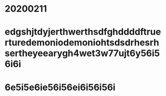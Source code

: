 # 20200211
# edgshjtdyjerthwerthsdfghddddftruerturedemoniodemoniohtsdsdrhesrhsertheyeearygh4wet3w77ujt6y56i56i6i
# 6e5i5e6ie56i56ei6i56i56i

